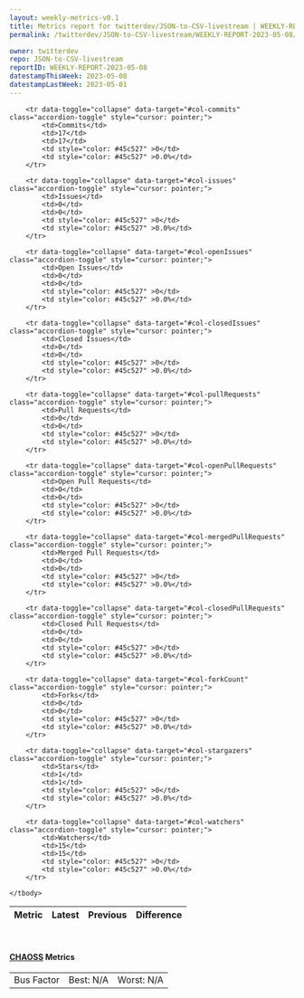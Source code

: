 ```yaml
---
layout: weekly-metrics-v0.1
title: Metrics report for twitterdev/JSON-to-CSV-livestream | WEEKLY-REPORT-2023-05-08
permalink: /twitterdev/JSON-to-CSV-livestream/WEEKLY-REPORT-2023-05-08/

owner: twitterdev
repo: JSON-to-CSV-livestream
reportID: WEEKLY-REPORT-2023-05-08
datestampThisWeek: 2023-05-08
datestampLastWeek: 2023-05-01
---
```




<table class="table table-condensed" style="border-collapse:collapse;">
    <thead>
    <tr>
        <th>Metric</th>
        <th>Latest</th>
        <th>Previous</th>
        <th colspan="2" style="text-align: center;">Difference</th>
    </tr>
    </thead>
    <tbody>

        <tr data-toggle="collapse" data-target="#col-commits" class="accordion-toggle" style="cursor: pointer;">
            <td>Commits</td>
            <td>17</td>
            <td>17</td>
            <td style="color: #45c527" >0</td>
            <td style="color: #45c527" >0.0%</td>
        </tr>
        
        <tr data-toggle="collapse" data-target="#col-issues" class="accordion-toggle" style="cursor: pointer;">
            <td>Issues</td>
            <td>0</td>
            <td>0</td>
            <td style="color: #45c527" >0</td>
            <td style="color: #45c527" >0.0%</td>
        </tr>
        
        <tr data-toggle="collapse" data-target="#col-openIssues" class="accordion-toggle" style="cursor: pointer;">
            <td>Open Issues</td>
            <td>0</td>
            <td>0</td>
            <td style="color: #45c527" >0</td>
            <td style="color: #45c527" >0.0%</td>
        </tr>
        
        <tr data-toggle="collapse" data-target="#col-closedIssues" class="accordion-toggle" style="cursor: pointer;">
            <td>Closed Issues</td>
            <td>0</td>
            <td>0</td>
            <td style="color: #45c527" >0</td>
            <td style="color: #45c527" >0.0%</td>
        </tr>
        
        <tr data-toggle="collapse" data-target="#col-pullRequests" class="accordion-toggle" style="cursor: pointer;">
            <td>Pull Requests</td>
            <td>0</td>
            <td>0</td>
            <td style="color: #45c527" >0</td>
            <td style="color: #45c527" >0.0%</td>
        </tr>
        
        <tr data-toggle="collapse" data-target="#col-openPullRequests" class="accordion-toggle" style="cursor: pointer;">
            <td>Open Pull Requests</td>
            <td>0</td>
            <td>0</td>
            <td style="color: #45c527" >0</td>
            <td style="color: #45c527" >0.0%</td>
        </tr>
        
        <tr data-toggle="collapse" data-target="#col-mergedPullRequests" class="accordion-toggle" style="cursor: pointer;">
            <td>Merged Pull Requests</td>
            <td>0</td>
            <td>0</td>
            <td style="color: #45c527" >0</td>
            <td style="color: #45c527" >0.0%</td>
        </tr>
        
        <tr data-toggle="collapse" data-target="#col-closedPullRequests" class="accordion-toggle" style="cursor: pointer;">
            <td>Closed Pull Requests</td>
            <td>0</td>
            <td>0</td>
            <td style="color: #45c527" >0</td>
            <td style="color: #45c527" >0.0%</td>
        </tr>
        
        <tr data-toggle="collapse" data-target="#col-forkCount" class="accordion-toggle" style="cursor: pointer;">
            <td>Forks</td>
            <td>0</td>
            <td>0</td>
            <td style="color: #45c527" >0</td>
            <td style="color: #45c527" >0.0%</td>
        </tr>
        
        <tr data-toggle="collapse" data-target="#col-stargazers" class="accordion-toggle" style="cursor: pointer;">
            <td>Stars</td>
            <td>1</td>
            <td>1</td>
            <td style="color: #45c527" >0</td>
            <td style="color: #45c527" >0.0%</td>
        </tr>
        
        <tr data-toggle="collapse" data-target="#col-watchers" class="accordion-toggle" style="cursor: pointer;">
            <td>Watchers</td>
            <td>15</td>
            <td>15</td>
            <td style="color: #45c527" >0</td>
            <td style="color: #45c527" >0.0%</td>
        </tr>
        
    </tbody>
</table>
<br>
<h4><a target="_blank" href="https://chaoss.community/">CHAOSS</a> Metrics</h4>

<table class="table table-condensed" style="border-collapse:collapse;">
    <tbody>
        <td>Bus Factor</td>
        <td>Best: N/A</td>
        <td>Worst: N/A</td>
    </tbody>
</table>
